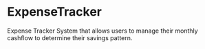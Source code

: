 # ExpenseTracker
Expense Tracker System that allows users to manage their monthly cashflow to determine their savings pattern. 
